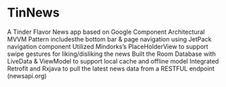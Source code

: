 # TinNews
A Tinder Flavor News app based on Google Component Architectural MVVM Pattern
includesthe bottom bar & page navigation using JetPack navigation component 
Utilized Mindorks’s PlaceHolderView to support swipe gestures for liking/disliking the news
Built the Room Database with LiveData & ViewModel to support local cache and offline model
Integrated Retrofit and Rxjava to pull the latest news data from a RESTFUL endpoint  (newsapi.org) 
